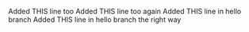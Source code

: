 Added THIS line too
Added THIS line too again
Added THIS line in hello branch
Added THIS line in hello branch the right way
